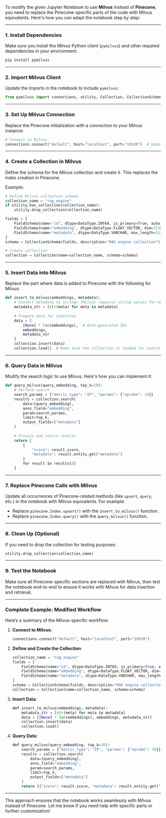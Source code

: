 To modify the given Jupyter Notebook to use **Milvus** instead of **Pinecone**, you need to replace the Pinecone-specific parts of the code with Milvus equivalents. Here's how you can adapt the notebook step by step:

---

### **1. Install Dependencies**
Make sure you install the Milvus Python client (`pymilvus`) and other required dependencies in your environment:
```bash
pip install pymilvus
```

---

### **2. Import Milvus Client**
Update the imports in the notebook to include `pymilvus`:
```python
from pymilvus import connections, utility, Collection, CollectionSchema, FieldSchema, DataType
```

---

### **3. Set Up Milvus Connection**
Replace the Pinecone initialization with a connection to your Milvus instance:
```python
# Connect to Milvus
connections.connect("default", host="localhost", port="19530")  # Update host and port as per your Milvus setup
```

---

### **4. Create a Collection in Milvus**
Define the schema for the Milvus collection and create it. This replaces the index creation in Pinecone.

Example:
```python
# Define Milvus collection schema
collection_name = "rag_engine"
if utility.has_collection(collection_name):
    utility.drop_collection(collection_name)

fields = [
    FieldSchema(name="id", dtype=DataType.INT64, is_primary=True, auto_id=True),
    FieldSchema(name="embedding", dtype=DataType.FLOAT_VECTOR, dim=1536),  # Dimension matches your embedding size
    FieldSchema(name="metadata", dtype=DataType.VARCHAR, max_length=512)  # Adjust max_length as needed
]
schema = CollectionSchema(fields, description="RAG engine collection")

# Create collection
collection = Collection(name=collection_name, schema=schema)
```

---

### **5. Insert Data into Milvus**
Replace the part where data is added to Pinecone with the following for Milvus:
```python
def insert_to_milvus(embeddings, metadata):
    # Convert metadata to strings (Milvus requires string values for metadata fields)
    metadata_str = [str(meta) for meta in metadata]
    
    # Prepare data for insertion
    data = [
        [None] * len(embeddings),  # Auto-generated IDs
        embeddings,
        metadata_str
    ]
    collection.insert(data)
    collection.load()  # Make sure the collection is loaded for search
```

---

### **6. Query Data in Milvus**
Modify the search logic to use Milvus. Here's how you can implement it:
```python
def query_milvus(query_embedding, top_k=10):
    # Perform search
    search_params = {"metric_type": "IP", "params": {"nprobe": 10}}
    results = collection.search(
        data=[query_embedding],
        anns_field="embedding",
        param=search_params,
        limit=top_k,
        output_fields=["metadata"]
    )
    
    # Process and return results
    return [
        {
            "score": result.score,
            "metadata": result.entity.get("metadata")
        }
        for result in results[0]
    ]
```

---

### **7. Replace Pinecone Calls with Milvus**
Update all occurrences of Pinecone-related methods (like `upsert`, `query`, etc.) in the notebook with Milvus equivalents. For example:
- Replace `pinecone.Index.upsert()` with the `insert_to_milvus()` function.
- Replace `pinecone.Index.query()` with the `query_milvus()` function.

---

### **8. Clean Up (Optional)**
If you need to drop the collection for testing purposes:
```python
utility.drop_collection(collection_name)
```

---

### **9. Test the Notebook**
Make sure all Pinecone-specific sections are replaced with Milvus, then test the notebook end-to-end to ensure it works with Milvus for data insertion and retrieval.

---

### **Complete Example: Modified Workflow**
Here’s a summary of the Milvus-specific workflow:
1. **Connect to Milvus**:
   ```python
   connections.connect("default", host="localhost", port="19530")
   ```

2. **Define and Create the Collection**:
   ```python
   collection_name = "rag_engine"
   fields = [
       FieldSchema(name="id", dtype=DataType.INT64, is_primary=True, auto_id=True),
       FieldSchema(name="embedding", dtype=DataType.FLOAT_VECTOR, dim=1536),
       FieldSchema(name="metadata", dtype=DataType.VARCHAR, max_length=512)
   ]
   schema = CollectionSchema(fields, description="RAG engine collection")
   collection = Collection(name=collection_name, schema=schema)
   ```

3. **Insert Data**:
   ```python
   def insert_to_milvus(embeddings, metadata):
       metadata_str = [str(meta) for meta in metadata]
       data = [[None] * len(embeddings), embeddings, metadata_str]
       collection.insert(data)
       collection.load()
   ```

4. **Query Data**:
   ```python
   def query_milvus(query_embedding, top_k=10):
       search_params = {"metric_type": "IP", "params": {"nprobe": 10}}
       results = collection.search(
           data=[query_embedding],
           anns_field="embedding",
           param=search_params,
           limit=top_k,
           output_fields=["metadata"]
       )
       return [{"score": result.score, "metadata": result.entity.get("metadata")} for result in results[0]]
   ```

---

This approach ensures that the notebook works seamlessly with Milvus instead of Pinecone. Let me know if you need help with specific parts or further customization!